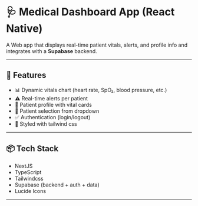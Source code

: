 # 🩺 Medical Dashboard App (React Native)

A Web app that displays real-time patient vitals, alerts, and profile info and integrates with a **Supabase** backend.

---

## 🚀 Features

- 📊 Dynamic vitals chart (heart rate, SpO₂, blood pressure, etc.)
- ⚠️ Real-time alerts per patient
- 🧍 Patient profile with vital cards
- 🔄 Patient selection from dropdown
- ✅ Authentication (login/logout)
- 🎨 Styled with tailwind css

---

## 📦 Tech Stack

- NextJS
- TypeScript
- Tailwindcss
- Supabase (backend + auth + data)
- Lucide Icons

---
